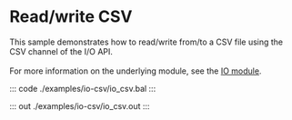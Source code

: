# Read/write CSV

This sample demonstrates how to read/write from/to a CSV file using the CSV channel of the I/O API.<br/><br/>
For more information on the underlying module, 
see the [IO module](https://docs.central.ballerina.io/ballerina/io/latest/).


::: code ./examples/io-csv/io_csv.bal :::

::: out ./examples/io-csv/io_csv.out :::